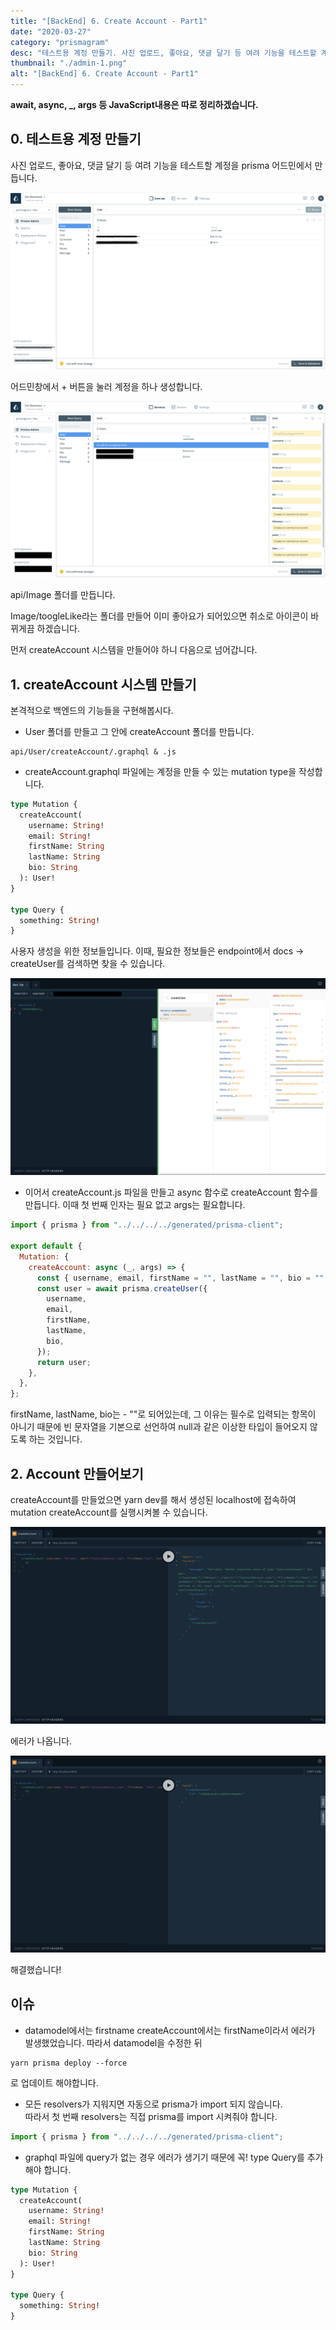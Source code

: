 ```yaml
---
title: "[BackEnd] 6. Create Account - Part1"
date: "2020-03-27"
category: "prismagram"
desc: "테스트용 계정 만들기. 사진 업로드, 좋아요, 댓글 달기 등 여려 기능을 테스트할 계정을 prisma 어드민에서 만듭니다."
thumbnail: "./admin-1.png"
alt: "[BackEnd] 6. Create Account - Part1"
---
```


**await, async, \_, args 등 JavaScript내용은 따로 정리하겠습니다.**

## 0. 테스트용 계정 만들기

사진 업로드, 좋아요, 댓글 달기 등 여려 기능을 테스트할 계정을 prisma 어드민에서 만듭니다.

![Admin1](./admin-1.png)

어드민창에서 + 버튼을 눌러 계정을 하나 생성합니다.

![Admin2](./admin-2.png)

api/Image 폴더를 만듭니다.

Image/toogleLike라는 폴더를 만들어 이미 좋아요가 되어있으면 취소로 아이콘이 바뀌게끔 하겠습니다.

먼저 createAccount 시스템을 만들어야 하니 다음으로 넘어갑니다.

## 1. createAccount 시스템 만들기

본격적으로 백엔드의 기능들을 구현해봅시다.

- User 폴더를 만들고 그 안에 createAccount 폴더를 만듭니다.

```
api/User/createAccount/.graphql & .js
```

- createAccount.graphql 파일에는 계정을 만들 수 있는 mutation type을 작성합니다.

```graphql
type Mutation {
  createAccount(
    username: String!
    email: String!
    firstName: String
    lastName: String
    bio: String
  ): User!
}

type Query {
  something: String!
}
```

사용자 생성을 위한 정보들입니다. 이때, 필요한 정보들은 endpoint에서 docs -> createUser를 검색하면 찾을 수 있습니다.

![endpoint1](./endpoint-1.png)

- 이어서 createAccount.js 파일을 만들고 async 함수로 createAccount 함수를 만듭니다. 이때 첫 번째 인자는 필요 없고 args는 필요합니다.

```js
import { prisma } from "../../../../generated/prisma-client";

export default {
  Mutation: {
    createAccount: async (_, args) => {
      const { username, email, firstName = "", lastName = "", bio = "" } = args;
      const user = await prisma.createUser({
        username,
        email,
        firstName,
        lastName,
        bio,
      });
      return user;
    },
  },
};
```

firstName, lastName, bio는 - ""로 되어있는데, 그 이유는 필수로 입력되는 항목이 아니기 때문에 빈 문자열을 기본으로 선언하여 null과 같은 이상한 타입이 들어오지 않도록 하는 것입니다.

## 2. Account 만들어보기

createAccount를 만들었으면 yarn dev를 해서 생성된 localhost에 접속하여 mutation createAccount를 실행시켜볼 수 있습니다.

![createAccount](./createAccount-1.png)

에러가 나옵니다.

![createAccount](./createAccount-2.png)

해결했습니다!

## 이슈

- datamodel에서는 firstname createAccount에서는 firstName이라서 에러가 발생했었습니다. 따라서 datamodel을 수정한 뒤

```
yarn prisma deploy --force
```

로 업데이트 해야합니다.

- 모든 resolvers가 지워지면 자동으로 prisma가 import 되지 않습니다.  
  따라서 첫 번째 resolvers는 직접 prisma를 import 시켜줘야 합니다.

```js
import { prisma } from "../../../../generated/prisma-client";
```

- graphql 파일에 query가 없는 경우 에러가 생기기 때문에 꼭! type Query를 추가해야 합니다.

```graphql
type Mutation {
  createAccount(
    username: String!
    email: String!
    firstName: String
    lastName: String
    bio: String
  ): User!
}

type Query {
  something: String!
}
```
